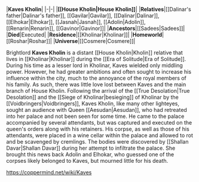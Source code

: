 |**Kaves Kholin**|
|-|-|
|**[[House Kholin\|House Kholin]]**|
|**Relatives**|[[Dalinar's father\|Dalinar's father]], [[Gavilar\|Gavilar]], [[Dalinar\|Dalinar]], [[Elhokar\|Elhokar]], [[Jasnah\|Jasnah]], [[Adolin\|Adolin]], [[Renarin\|Renarin]], [[Gavinor\|Gavinor]]|
|**Ancestors**|[[Sadees\|Sadees]]|
|**Died**|Executed|
|**Residence**|[[Kholinar\|Kholinar]]|
|**Homeworld**|[[Roshar\|Roshar]]|
|**Universe**|[[Cosmere\|Cosmere]]|

Brightlord **Kaves Kholin** is a distant [[House Kholin\|Kholin]] relative that lives in [[Kholinar\|Kholinar]] during the [[Era of Solitude\|Era of Solitude]].
During his time as a lesser lord in Kholinar, Kaves wielded only middling power. However, he had greater ambitions and often sought to increase his influence within the city, much to the annoyance of the royal members of his family. As such, there was little love lost between Kaves and the main branch of House Kholin.
Following the arrival of the [[True Desolation\|True Desolation]] and the [[Siege of Kholinar\|besieging]] of Kholinar by the [[Voidbringers\|Voidbringers]], Kaves Kholin, like many other lighteyes, sought an audience with Queen [[Aesudan\|Aesudan]], who had retreated into her palace and not been seen for some time. He came to the palace accompanied by several attendants, but was captured and executed on the queen's orders along with his retainers. His corpse, as well as those of his attendants, were placed in a wine cellar within the palace and allowed to rot and be scavenged by cremlings. The bodies were discovered by [[Shallan Davar\|Shallan Davar]] during her attempt to infiltrate the palace. She brought this news back Adolin and Elhokar, who guessed one of the corpses likely belonged to Kaves, but mourned little for his death.



https://coppermind.net/wiki/Kaves